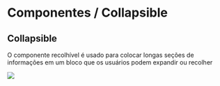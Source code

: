 # Componentes / Collapsible

## Collapsible

O componente recolhível é usado para colocar longas seções de informações em um bloco que os
usuários podem expandir ou recolher

![](../_media/images/collapsible.png)